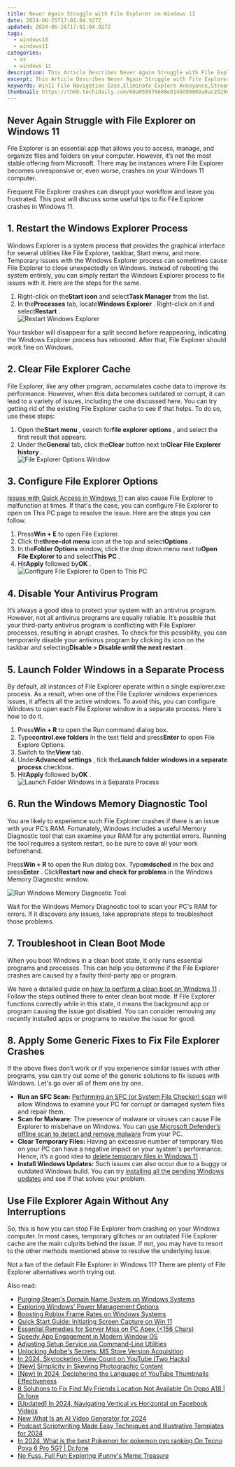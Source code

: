 ```yaml
---
title: Never Again Struggle with File Explorer on Windows 11
date: 2024-06-25T17:01:04.927Z
updated: 2024-06-26T17:01:04.927Z
tags:
  - windows10
  - windows11
categories:
  - os
  - windows 11
description: This Article Describes Never Again Struggle with File Explorer on Windows 11
excerpt: This Article Describes Never Again Struggle with File Explorer on Windows 11
keywords: Win11 File Navigation Ease,Eliminate Explore Annoyance,Streamline Windows 11 Finder,Simplify Explorer Usage,Hassle-Free Windows Explorer,Enhanced Folder Management,Optimized File System Use
thumbnail: https://thmb.techidaily.com/60a050976608e9140d90809a0ac2529ef41e9995b243e26e295a790742b88b8b.jpg
---
```


## Never Again Struggle with File Explorer on Windows 11

 File Explorer is an essential app that allows you to access, manage, and organize files and folders on your computer. However, it’s not the most stable offering from Microsoft. There may be instances where File Explorer becomes unresponsive or, even worse, crashes on your Windows 11 computer.

 Frequent File Explorer crashes can disrupt your workflow and leave you frustrated. This post will discuss some useful tips to fix File Explorer crashes in Windows 11.

## 1\. Restart the Windows Explorer Process

 Windows Explorer is a system process that provides the graphical interface for several utilities like File Explorer, taskbar, Start menu, and more. Temporary issues with the Windows Explorer process can sometimes cause File Explorer to close unexpectedly on Windows. Instead of rebooting the system entirely, you can simply restart the Windows Explorer process to fix issues with it. Here are the steps for the same.

1. Right-click on the**Start icon** and select**Task Manager** from the list.
2. In the**Processes** tab, locate**Windows Explorer** . Right-click on it and select**Restart** .  
![Restart Windows Explorer](https://static1.makeuseofimages.com/wordpress/wp-content/uploads/2022/11/Restart-Windows-Explorer.jpg)

 Your taskbar will disappear for a split second before reappearing, indicating the Windows Explorer process has rebooted. After that, File Explorer should work fine on Windows.

## 2\. Clear File Explorer Cache

 File Explorer, like any other program, accumulates cache data to improve its performance. However, when this data becomes outdated or corrupt, it can lead to a variety of issues, including the one discussed here. You can try getting rid of the existing File Explorer cache to see if that helps. To do so, use these steps:

1. Open the**Start menu** , search for**file explorer options** , and select the first result that appears.
2. Under the**General** tab, click the**Clear** button next to**Clear File Explorer history** .  
![File Explorer Options Window](https://static1.makeuseofimages.com/wordpress/wp-content/uploads/2022/09/Clear-File-Explorer-History.jpg)

## 3\. Configure File Explorer Options

[Issues with Quick Access in Windows 11](https://www.makeuseof.com/windows-11-fix-quick-access-not-showing-recent-files/) can also cause File Explorer to malfunction at times. If that's the case, you can configure File Explorer to open on This PC page to resolve the issue. Here are the steps you can follow.

1. Press**Win + E** to open File Explorer.
2. Click the**three-dot menu** icon at the top and select**Options** .
3. In the**Folder Options** window, click the drop down menu next to**Open File Explorer to** and select**This PC** .
4. Hit**Apply** followed by**OK** .  
![Configure File Explorer to Open to This PC](https://static1.makeuseofimages.com/wordpress/wp-content/uploads/2023/04/configure-file-explorer-to-open-to-this-pc.jpg)

## 4\. Disable Your Antivirus Program

 It’s always a good idea to protect your system with an antivirus program. However, not all antivirus programs are equally reliable. It’s possible that your third-party antivirus program is conflicting with File Explorer processes, resulting in abrupt crashes. To check for this possibility, you can temporarily disable your antivirus program by clicking its icon on the taskbar and selecting**Disable > Disable until the next restart** .

## 5\. Launch Folder Windows in a Separate Process

 By default, all instances of File Explorer operate within a single explorer.exe process. As a result, when one of the File Explorer windows experiences issues, it affects all the active windows. To avoid this, you can configure Windows to open each File Explorer window in a separate process. Here's how to do it.

1. Press**Win + R** to open the Run command dialog box.
2. Type**control.exe folders** in the text field and press**Enter** to open File Explore Options.
3. Switch to the**View** tab.
4. Under**Advanced settings** , tick the**Launch folder windows in a separate process** checkbox.
5. Hit**Apply** followed by**OK** .  
![Launch Folder Windows in a Separate Process](https://static1.makeuseofimages.com/wordpress/wp-content/uploads/2023/04/launch-folder-windows-in-a-separate-process.jpg)

## 6\. Run the Windows Memory Diagnostic Tool

 You are likely to experience such File Explorer crashes if there is an issue with your PC’s RAM. Fortunately, Windows includes a useful Memory Diagnostic tool that can examine your RAM for any potential errors. Running the tool requires a system restart, so be sure to save all your work beforehand.

 Press**Win + R** to open the Run dialog box. Type**mdsched** in the box and press**Enter** . Click**Restart now and check for problems** in the Windows Memory Diagnostic window.

![Run Windows Memory Diagnostic Tool](https://static1.makeuseofimages.com/wordpress/wp-content/uploads/2023/04/run-windows-memory-diagnostic-tool.jpg)

 Wait for the Windows Memory Diagnostic tool to scan your PC's RAM for errors. If it discovers any issues, take appropriate steps to troubleshoot those problems.

## 7\. Troubleshoot in Clean Boot Mode

 When you boot Windows in a clean boot state, it only runs essential programs and processes. This can help you determine if the File Explorer crashes are caused by a faulty third-party app or program.

 We have a detailed guide on [how to perform a clean boot on Windows 11](https://www.makeuseof.com/clean-boot-windows-11/) . Follow the steps outlined there to enter clean boot mode. If File Explorer functions correctly while in this state, it means the background app or program causing the issue got disabled. You can consider removing any recently installed apps or programs to resolve the issue for good.

## 8\. Apply Some Generic Fixes to Fix File Explorer Crashes

 If the above fixes don’t work or if you experience similar issues with other programs, you can try out some of the generic solutions to fix issues with Windows. Let's go over all of them one by one.

* **Run an SFC Scan:** [Performing an SFC (or System File Checker) scan](https://www.makeuseof.com/system-file-checker-sfc-windows/) will allow Windows to examine your PC for corrupt or damaged system files and repair them.
* **Scan for Malware:** The presence of malware or viruses can cause File Explorer to misbehave on Windows. You can [use Microsoft Defender’s offline scan to detect and remove malware](https://www.makeuseof.com/how-to-remove-malware-using-microsoft-defenders-offline-scan/) from your PC.
* **Clear Temporary Files:** Having an excessive number of temporary files on your PC can have a negative impact on your system's performance. Hence, it’s a good idea to [delete temporary files in Windows 11](https://www.makeuseof.com/windows-11-delete-temporary-files/) .
* **Install Windows Updates:** Such issues can also occur due to a buggy or outdated Windows build. You can try [installing all the pending Windows updates](https://www.makeuseof.com/windows-11-install-updates/) and see if that solves your problem.

## Use File Explorer Again Without Any Interruptions

 So, this is how you can stop File Explorer from crashing on your Windows computer. In most cases, temporary glitches or an outdated File Explorer cache are the main culprits behind the issue. If not, you may have to resort to the other methods mentioned above to resolve the underlying issue.

 Not a fan of the default File Explorer in Windows 11? There are plenty of File Explorer alternatives worth trying out.


<ins class="adsbygoogle"
     style="display:block"
     data-ad-format="autorelaxed"
     data-ad-client="ca-pub-7571918770474297"
     data-ad-slot="1223367746"></ins>



<ins class="adsbygoogle"
     style="display:block"
     data-ad-client="ca-pub-7571918770474297"
     data-ad-slot="8358498916"
     data-ad-format="auto"
     data-full-width-responsive="true"></ins>

<span class="atpl-alsoreadstyle">Also read:</span>
<div><ul>
<li><a href="https://win11-tips.techidaily.com/purging-steams-domain-name-system-on-windows-systems/"><u>Purging Steam's Domain Name System on Windows Systems</u></a></li>
<li><a href="https://win11-tips.techidaily.com/exploring-windows-power-management-options/"><u>Exploring Windows' Power Management Options</u></a></li>
<li><a href="https://win11-tips.techidaily.com/boosting-roblox-frame-rates-on-windows-systems/"><u>Boosting Roblox Frame Rates on Windows Systems</u></a></li>
<li><a href="https://win11-tips.techidaily.com/quick-start-guide-initiating-screen-capture-on-win-11/"><u>Quick Start Guide: Initiating Screen Capture on Win 11</u></a></li>
<li><a href="https://win11-tips.techidaily.com/essential-remedies-for-server-miss-on-pc-apex-(156-chars/"><u>Essential Remedies for Server Miss on PC Apex (<156 Chars)</u></a></li>
<li><a href="https://win11-tips.techidaily.com/speedy-app-engagement-in-modern-window-os/"><u>Speedy App Engagement in Modern Window OS</u></a></li>
<li><a href="https://win11-tips.techidaily.com/adjusting-setup-service-via-command-line-utilities/"><u>Adjusting Setup Service via Command-Line Utilities</u></a></li>
<li><a href="https://win11-tips.techidaily.com/unlocking-adobes-secrets-ms-store-version-acquisition/"><u>Unlocking Adobe's Secrets: MS Store Version Acquisition</u></a></li>
<li><a href="https://youtube-help.techidaily.com/in-2024-skyrocketing-view-count-on-youtube-two-hacks/"><u>In 2024, Skyrocketing View Count on YouTube (Two Hacks)</u></a></li>
<li><a href="https://extra-skills.techidaily.com/new-simplicity-in-skewing-photographic-content/"><u>[New] Simplicity in Skewing Photographic Content</u></a></li>
<li><a href="https://facebook-record-videos.techidaily.com/new-in-2024-deciphering-the-language-of-youtube-thumbnails-effectiveness/"><u>[New] In 2024, Deciphering the Language of YouTube Thumbnails Effectiveness</u></a></li>
<li><a href="https://location-fake.techidaily.com/8-solutions-to-fix-find-my-friends-location-not-available-on-oppo-a18-drfone-by-drfone-virtual-android/"><u>8 Solutions to Fix Find My Friends Location Not Available On Oppo A18 | Dr.fone</u></a></li>
<li><a href="https://facebook-video-recording.techidaily.com/updated-in-2024-navigating-vertical-vs-horizontal-on-facebook-videos/"><u>[Updated] In 2024, Navigating Vertical vs Horizontal on Facebook Videos</u></a></li>
<li><a href="https://ai-voice-clone.techidaily.com/new-what-is-an-ai-video-generator-for-2024/"><u>New What Is an AI Video Generator for 2024</u></a></li>
<li><a href="https://extra-support.techidaily.com/podcast-scriptwriting-made-easy-techniques-and-illustrative-templates-for-2024/"><u>Podcast Scriptwriting Made Easy  Techniques and Illustrative Templates for 2024</u></a></li>
<li><a href="https://pokemon-go-android.techidaily.com/in-2024-what-is-the-best-pokemon-for-pokemon-pvp-ranking-on-tecno-pova-6-pro-5g-drfone-by-drfone-virtual-android/"><u>In 2024, What is the best Pokemon for pokemon pvp ranking On Tecno Pova 6 Pro 5G? | Dr.fone</u></a></li>
<li><a href="https://extra-information.techidaily.com/no-fuss-full-fun-exploring-ifunnys-meme-treasure/"><u>No Fuss, Full Fun  Exploring iFunny's Meme Treasure</u></a></li>
</ul></div>
